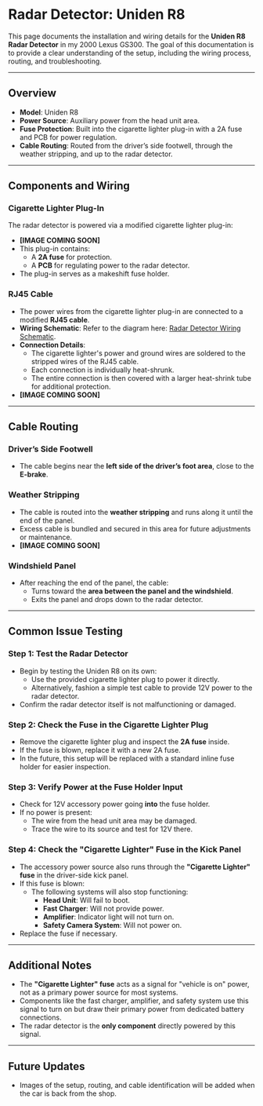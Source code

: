 # Radar Detector: Uniden R8

This page documents the installation and wiring details for the **Uniden R8 Radar Detector** in my 2000 Lexus GS300. The goal of this documentation is to provide a clear understanding of the setup, including the wiring process, routing, and troubleshooting.

---

## Overview

- **Model**: Uniden R8
- **Power Source**: Auxiliary power from the head unit area.
- **Fuse Protection**: Built into the cigarette lighter plug-in with a 2A fuse and PCB for power regulation.
- **Cable Routing**: Routed from the driver’s side footwell, through the weather stripping, and up to the radar detector.

---

## Components and Wiring

### **Cigarette Lighter Plug-In**
The radar detector is powered via a modified cigarette lighter plug-in:
- **[IMAGE COMING SOON]**
- This plug-in contains:
  - A **2A fuse** for protection.
  - A **PCB** for regulating power to the radar detector.
- The plug-in serves as a makeshift fuse holder.

### **RJ45 Cable**
- The power wires from the cigarette lighter plug-in are connected to a modified **RJ45 cable**.
- **Wiring Schematic**: Refer to the diagram here: [Radar Detector Wiring Schematic](https://www.rdforum.org/threads/74118/).
- **Connection Details**:
  - The cigarette lighter's power and ground wires are soldered to the stripped wires of the RJ45 cable.
  - Each connection is individually heat-shrunk.
  - The entire connection is then covered with a larger heat-shrink tube for additional protection.
- **[IMAGE COMING SOON]**

---

## Cable Routing

### **Driver’s Side Footwell**
- The cable begins near the **left side of the driver’s foot area**, close to the **E-brake**.

### **Weather Stripping**
- The cable is routed into the **weather stripping** and runs along it until the end of the panel.
- Excess cable is bundled and secured in this area for future adjustments or maintenance.
- **[IMAGE COMING SOON]**

### **Windshield Panel**
- After reaching the end of the panel, the cable:
  - Turns toward the **area between the panel and the windshield**.
  - Exits the panel and drops down to the radar detector.

---

## Common Issue Testing

### **Step 1: Test the Radar Detector**
- Begin by testing the Uniden R8 on its own:
  - Use the provided cigarette lighter plug to power it directly.
  - Alternatively, fashion a simple test cable to provide 12V power to the radar detector.
- Confirm the radar detector itself is not malfunctioning or damaged.

### **Step 2: Check the Fuse in the Cigarette Lighter Plug**
- Remove the cigarette lighter plug and inspect the **2A fuse** inside.
- If the fuse is blown, replace it with a new 2A fuse.
- In the future, this setup will be replaced with a standard inline fuse holder for easier inspection.

### **Step 3: Verify Power at the Fuse Holder Input**
- Check for 12V accessory power going **into** the fuse holder.
- If no power is present:
  - The wire from the head unit area may be damaged.  
  - Trace the wire to its source and test for 12V there.

### **Step 4: Check the "Cigarette Lighter" Fuse in the Kick Panel**
- The accessory power source also runs through the **"Cigarette Lighter" fuse** in the driver-side kick panel.
- If this fuse is blown:
  - The following systems will also stop functioning:
    - **Head Unit**: Will fail to boot.
    - **Fast Charger**: Will not provide power.
    - **Amplifier**: Indicator light will not turn on.
    - **Safety Camera System**: Will not power on.
- Replace the fuse if necessary.

---

## Additional Notes
- The **"Cigarette Lighter" fuse** acts as a signal for "vehicle is on" power, not as a primary power source for most systems.
- Components like the fast charger, amplifier, and safety system use this signal to turn on but draw their primary power from dedicated battery connections.
- The radar detector is the **only component** directly powered by this signal.

---

## Future Updates
- Images of the setup, routing, and cable identification will be added when the car is back from the shop.